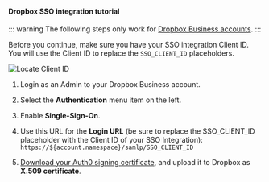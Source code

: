 #### Dropbox SSO integration tutorial

::: warning
The following steps only work for [Dropbox Business accounts](https://www.dropbox.com/business).
:::

Before you continue, make sure you have your SSO integration Client ID. You will use the Client ID to replace the `SSO_CLIENT_ID` placeholders.

![Locate Client ID](https://auth0.com/docs/media/articles/dashboard/sso-integrations/settings-tutorial-clientid-dropbox.png)

1. Login as an Admin to your Dropbox Business account.

2. Select the **Authentication** menu item on the left.

3. Enable **Single-Sign-On**.

4. Use this URL for the **Login URL** (be sure to replace the SSO_CLIENT_ID placeholder with the Client ID of your SSO Integration):
`https://${account.namespace}/samlp/SSO_CLIENT_ID`

5. [Download your Auth0 signing certificate](https://${account.namespace}/pem), and upload it to Dropbox as **X.509 certificate**.
